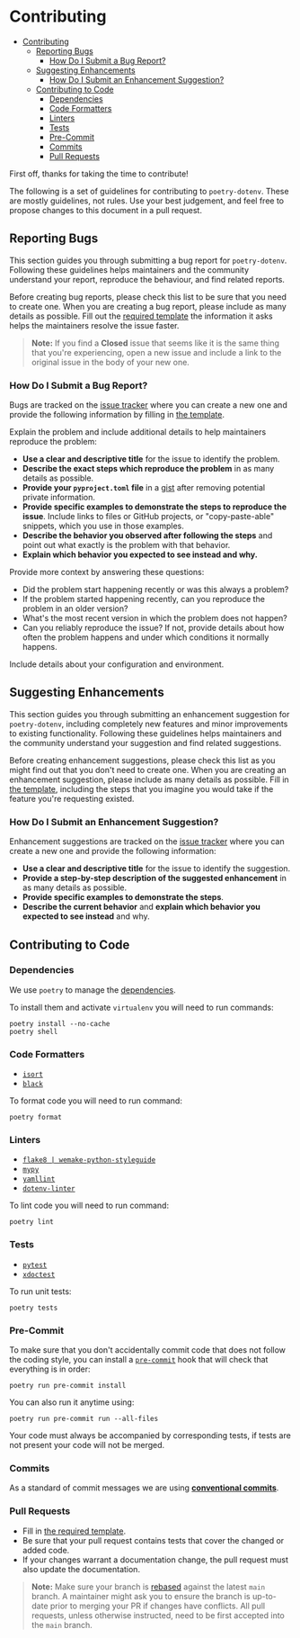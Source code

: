 # Contributing

- [Contributing](#contributing)
    - [Reporting Bugs](#reporting-bugs)
        - [How Do I Submit a Bug Report?](#how-do-i-submit-a-bug-report)
    - [Suggesting Enhancements](#suggesting-enhancements)
        - [How Do I Submit an Enhancement Suggestion?](#how-do-i-submit-an-enhancement-suggestion)
    - [Contributing to Code](#contributing-to-code)
        - [Dependencies](#dependencies)
        - [Code Formatters](#code-formatters)
        - [Linters](#linters)
        - [Tests](#tests)
        - [Pre-Commit](#pre-commit)
        - [Commits](#commits)
        - [Pull Requests](#pull-requests)

First off, thanks for taking the time to contribute!

The following is a set of guidelines for contributing to `poetry-dotenv`. These are mostly guidelines, not rules.
Use your best judgement, and feel free to propose changes to this document in a pull request.

## Reporting Bugs

This section guides you through submitting a bug report for `poetry-dotenv`. Following these guidelines helps
maintainers and the community understand your report, reproduce the behaviour, and find related reports.

Before creating bug reports, please check this list to be sure that you need to create one. When you are creating
a bug report, please include as many details as possible. Fill out the [required template][bug_report] the information
it asks helps the maintainers resolve the issue faster.

> **Note:** If you find a **Closed** issue that seems like it is the same thing that you're experiencing,
> open a new issue and include a link to the original issue in the body of your new one.

### How Do I Submit a Bug Report?

Bugs are tracked on the [issue tracker][issues] where you can create a new one and provide
the following information by filling in [the template][bug_report].

Explain the problem and include additional details to help maintainers reproduce the problem:

- **Use a clear and descriptive title** for the issue to identify the problem.
- **Describe the exact steps which reproduce the problem** in as many details as possible.
- **Provide your `pyproject.toml` file** in a [gist] after removing
  potential private information.
- **Provide specific examples to demonstrate the steps to reproduce the issue**. Include links to
  files or GitHub projects, or "copy-paste-able" snippets, which you use in those examples.
- **Describe the behavior you observed after following the steps** and point out what exactly is the
  problem with that behavior.
- **Explain which behavior you expected to see instead and why.**

Provide more context by answering these questions:

- Did the problem start happening recently or was this always a problem?
- If the problem started happening recently, can you reproduce the problem in an older version?
- What's the most recent version in which the problem does not happen?
- Can you reliably reproduce the issue? If not, provide details about how often the problem happens
  and under which conditions it normally happens.

Include details about your configuration and environment.

## Suggesting Enhancements

This section guides you through submitting an enhancement suggestion for `poetry-dotenv`, including
completely new features and minor improvements to existing functionality. Following these guidelines
helps maintainers and the community understand your suggestion and find related suggestions.

Before creating enhancement suggestions, please check this list as you might find out that you don't
need to create one. When you are creating an enhancement suggestion, please include as many details
as possible. Fill in [the template][feature_request], including the steps that you imagine you would
take if the feature you're requesting existed.

### How Do I Submit an Enhancement Suggestion?

Enhancement suggestions are tracked on the [issue tracker][issues] where you can create a new one
and provide the following information:

- **Use a clear and descriptive title** for the issue to identify the suggestion.
- **Provide a step-by-step description of the suggested enhancement** in as many details as possible.
- **Provide specific examples to demonstrate the steps**.
- **Describe the current behavior** and **explain which behavior you expected to see instead** and why.

## Contributing to Code

### Dependencies

We use `poetry` to manage the [dependencies][poetry].

To install them and activate `virtualenv` you will need to run commands:

```shell
poetry install --no-cache
poetry shell
```

### Code Formatters

- [`isort`][isort]
- [`black`][black]

To format code you will need to run command:

```shell
poetry format
```

### Linters

- [`flake8 | wemake-python-styleguide`][flake8]
- [`mypy`][mypy]
- [`yamllint`][yamllint]
- [`dotenv-linter`][dotenv_linter]

To lint code you will need to run command:

```shell
poetry lint
```

### Tests

- [`pytest`][pytest]
- [`xdoctest`][xdoctest]

To run unit tests:

```shell
poetry tests
```

### Pre-Commit

To make sure that you don't accidentally commit code that does not follow the coding style, you can
install a [`pre-commit`][pre_commit] hook that will check that everything is in order:

```shell
poetry run pre-commit install
```

You can also run it anytime using:

```shell
poetry run pre-commit run --all-files
```

Your code must always be accompanied by corresponding tests, if tests are not present your code will not be merged.

### Commits

As a standard of commit messages we are using **[conventional commits][commits]**.

### Pull Requests

- Fill in [the required template][pull_request_template].
- Be sure that your pull request contains tests that cover the changed or added code.
- If your changes warrant a documentation change, the pull request must also update the
  documentation.

> **Note:** Make sure your branch is [rebased] against the latest `main` branch. A maintainer might ask you to ensure
> the branch is up-to-date prior to merging your PR if changes have conflicts. All pull requests, unless otherwise
> instructed, need to be first accepted into the `main` branch.

[black]: https://github.com/psf/black

[bug_report]: https://github.com/volopivoshenko/poetry-dotenv/blob/main/.github/ISSUE_TEMPLATE/bug_report.md

[commits]: https://www.conventionalcommits.org/en/v1.0.0/

[feature_request]: https://github.com/volopivoshenko/poetry-dotenv/blob/main/.github/ISSUE_TEMPLATE/feature_request.md

[gist]: https://gist.github.com

[isort]: https://github.com/PyCQA/isort

[issues]: https://github.com/volopivoshenko/poetry-dotenv/issues

[dotenv_linter]: https://github.com/wemake-services/dotenv-linter

[mypy]: https://github.com/python/mypy

[poetry]: https://github.com/python-poetry/poetry

[pre_commit]: https://pre-commit.com

[pull_request_template]: https://github.com/volopivoshenko/poetry-dotenv/blob/main/.github/PULL_REQUEST_TEMPLATE.md

[pytest]: https://github.com/pytest-dev/pytest

[rebased]: https://docs.github.com/en/free-pro-team@latest/github/using-git/about-git-rebase

[flake8]: https://github.com/wemake-services/wemake-python-styleguide

[xdoctest]: https://github.com/Erotemic/xdoctest

[yamllint]: https://github.com/adrienverge/yamllint
